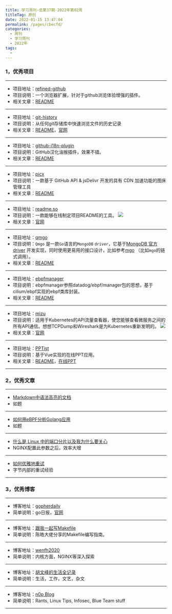 ```yaml
---
title: 学习周刊-总第37期-2022年第02周
titleTag: 原创
date: 2022-01-15 13:47:04
permalink: /pages/cbecfd/
categories:
  - 周刊
  - 学习周刊
  - 2022年
tags:
  - 
---
```


### 1，优秀项目
  
---
- 项目地址：[refined-github](https://github.com/refined-github/refined-github)
- 项目说明：一个浏览器扩展，针对于github浏览体验增强的插件。
- 相关文章：[README](https://github.com/refined-github/refined-github#readme)
---
- 项目地址：[git-history](https://github.com/pomber/git-history)
- 项目说明：从任何git存储库中快速浏览文件的历史记录
- 相关文章：[README](https://github.com/pomber/git-history#readme)，[官网](https://githistory.xyz/)
---
- 项目地址：[github-i18n-plugin](https://github.com/k1995/github-i18n-plugin)
- 项目说明：GitHub汉化油猴插件，效果不错。
- 相关文章：[README](https://github.com/k1995/github-i18n-plugin#readme)
---
- 项目地址：[picx](https://github.com/XPoet/picx)
- 项目说明：一款基于 GitHub API & jsDelivr 开发的具有 CDN 加速功能的图床管理工具
- 相关文章：[README](https://github.com/XPoet/picx#readme)
---
- 项目地址：[readme.so](https://github.com/octokatherine/readme.so)
- 项目说明：一款能够在线制定项目README的工具。
	![](http://t.eryajf.net/imgs/2022/01/1673c473898b4424.png)
- 相关文章：[官网](https://readme.so/cn)
---
- 项目地址：[qmgo](https://github.com/qiniu/qmgo)
- 项目说明：`Qmgo` 是一款`Go`语言的`MongoDB` `driver`，它基于[MongoDB 官方 driver](https://github.com/mongodb/mongo-go-driver) 开发实现，同时使用更易用的接口设计，比如参考[mgo](https://github.com/go-mgo/mgo) （比如`mgo`的链式调用）。
- 相关文章：[README](https://github.com/qiniu/qmgo/blob/master/README_ZH.md)
---
- 项目地址：[ebpfmanager](https://github.com/ehids/ebpfmanager)
- 项目说明：ebpfmanager参照datadog/ebpf/manager包的思想，基于cilium/ebpf实现的ebpf类库封装。
- 相关文章：[README](https://github.com/ehids/ebpfmanager#readme)
---
- 项目地址：[mizu](https://github.com/up9inc/mizu)
- 项目说明：适用于Kubernetes的API流量查看器，使您能够查看微服务之间的所有API通信。想想TCPDump和Wireshark是为Kubernetes重新发明的。
	![](http://t.eryajf.net/imgs/2022/01/d5e8912d7b72ce13.png)
- 相关文章：[官网](https://getmizu.io/)
---
- 项目地址：[PPTist](https://github.com/pipipi-pikachu/PPTist)
- 项目说明：基于Vue实现的在线PPT应用。
- 相关文章：[README](https://github.com/pipipi-pikachu/PPTist#readme)，[在线PPT](https://pipipi-pikachu.github.io/PPTist/)
---

### 2，优秀文章

---
- [Markdown中语法高亮的文档](https://prismjs.com/#supported-languages)
- 如题
---
- [如何用eBPF分析Golang应用](https://blog.huoding.com/2021/12/12/970)
- 如题
---
- [什么是 Linux 中的端口分片以及我为什么要关心](https://blog.n0p.me/2018/02/2018-02-20-portsharding/)
- NGINX配置此参数之后，效率大增
---
- [如何优雅地重试](https://mp.weixin.qq.com/s/6IkTnUbBlHjM3GM_bT35tA)
- 字节内部的重试经验
---

### 3，优秀博客

---
- 博客地址：[gopherdaily](https://github.com/bigwhite/gopherdaily)
- 简单说明：go日报，[官网](https://gopher-daily.com/)
---
- 博客地址：[跟我一起写Makefile](https://seisman.github.io/how-to-write-makefile/#)
- 简单说明：陈皓大佬分享的Makefile编写指南。
---
- 博客地址：[wenfh2020 ](https://wenfh2020.com/)
- 简单说明：内核方面，NGINX等深入探索
---
- 博客地址：[胡文峰的生活全记录](https://wfhu.gitbooks.io/life/content/)
- 简单说明：生活，工作，文艺，杂文
---
- 博客地址：[n0p Blog](https://blog.n0p.me/)
- 简单说明：Rants, Linux Tips, Infosec, Blue Team stuff
---